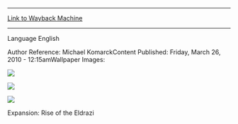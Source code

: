 
---
[Link to Wayback Machine](https://web.archive.org/web/20151026011541/http://magic.wizards.com/en/articles/wallpapers/rise-eldrazi-fat-pack-mural)

[_metadata_:generator]:- "Drupal 7 (http://drupal.org)"
[_metadata_:node]:- "324411"
[_metadata_:source]:- "article"
[_metadata_:title]:- "Rise of the Eldrazi Fat Pack Mural"
[_metadata_:wayback_capture_timestamp]:- "2015-10-26 01:15:41"
[_metadata_:wayback_raw_url]:- "https://web.archive.org/web/20151026011541id_/http://magic.wizards.com/en/articles/wallpapers/rise-eldrazi-fat-pack-mural"
[_metadata_:wayback_url]:- "http://magic.wizards.com/en/articles/wallpapers/rise-eldrazi-fat-pack-mural"
---






Language 
 English

Author Reference: Michael KomarckContent Published: Friday, March 26, 2010 - 12:15amWallpaper Images: 

[![](http://magic.wizards.com/sites/mtg/files/styles/large/public/images/wallpaper/WP_ROEFatPack_2560x1600.jpg?itok=Et5HSv_r)](http://magic.wizards.com/sites/mtg/files/images/wallpaper/WP_ROEFatPack_2560x1600.jpg) 



[![](http://magic.wizards.com/sites/mtg/files/styles/large/public/images/wallpaper/WP_ROEFatPack_1280x960.jpg?itok=vebBfKI8)](http://magic.wizards.com/sites/mtg/files/images/wallpaper/WP_ROEFatPack_1280x960.jpg) 



[![](http://magic.wizards.com/sites/mtg/files/styles/large/public/images/wallpaper/WP_ROEFatPack_320x480.jpg?itok=Nn2W5vmI)](http://magic.wizards.com/sites/mtg/files/images/wallpaper/WP_ROEFatPack_320x480.jpg) 

Expansion: Rise of the Eldrazi  

 
